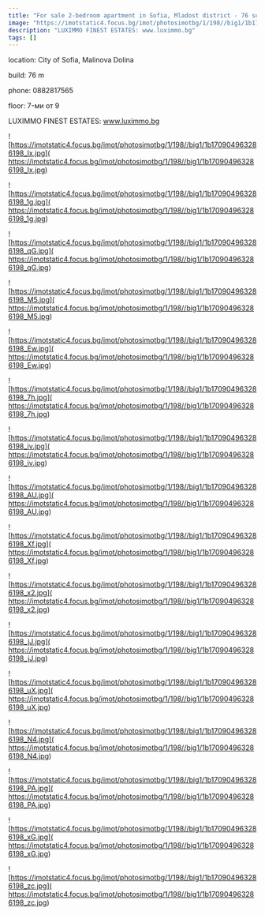 ```yaml
---
title: "For sale 2-bedroom apartment in Sofia, Mladost district - 76 sq.m / 125,028 EUR :: imot.bg Ad"
image: "https://imotstatic4.focus.bg/imot/photosimotbg/1/198//big1/1b170904963286198_L1.jpg"
description: "LUXIMMO FINEST ESTATES: www.luximmo.bg"
tags: []
---
```


location: City of Sofia, Malinova Dolina

build: 76 m

phone: 0882817565

floor: 7-ми от 9

LUXIMMO FINEST ESTATES: www.luximmo.bg


![https://imotstatic4.focus.bg/imot/photosimotbg/1/198//big1/1b170904963286198_Ix.jpg]( https://imotstatic4.focus.bg/imot/photosimotbg/1/198//big1/1b170904963286198_Ix.jpg)


![https://imotstatic4.focus.bg/imot/photosimotbg/1/198//big1/1b170904963286198_1g.jpg]( https://imotstatic4.focus.bg/imot/photosimotbg/1/198//big1/1b170904963286198_1g.jpg)


![https://imotstatic4.focus.bg/imot/photosimotbg/1/198//big1/1b170904963286198_qG.jpg]( https://imotstatic4.focus.bg/imot/photosimotbg/1/198//big1/1b170904963286198_qG.jpg)


![https://imotstatic4.focus.bg/imot/photosimotbg/1/198//big1/1b170904963286198_M5.jpg]( https://imotstatic4.focus.bg/imot/photosimotbg/1/198//big1/1b170904963286198_M5.jpg)


![https://imotstatic4.focus.bg/imot/photosimotbg/1/198//big1/1b170904963286198_Ew.jpg]( https://imotstatic4.focus.bg/imot/photosimotbg/1/198//big1/1b170904963286198_Ew.jpg)


![https://imotstatic4.focus.bg/imot/photosimotbg/1/198//big1/1b170904963286198_7h.jpg]( https://imotstatic4.focus.bg/imot/photosimotbg/1/198//big1/1b170904963286198_7h.jpg)


![https://imotstatic4.focus.bg/imot/photosimotbg/1/198//big1/1b170904963286198_iv.jpg]( https://imotstatic4.focus.bg/imot/photosimotbg/1/198//big1/1b170904963286198_iv.jpg)


![https://imotstatic4.focus.bg/imot/photosimotbg/1/198//big1/1b170904963286198_AU.jpg]( https://imotstatic4.focus.bg/imot/photosimotbg/1/198//big1/1b170904963286198_AU.jpg)


![https://imotstatic4.focus.bg/imot/photosimotbg/1/198//big1/1b170904963286198_Xf.jpg]( https://imotstatic4.focus.bg/imot/photosimotbg/1/198//big1/1b170904963286198_Xf.jpg)


![https://imotstatic4.focus.bg/imot/photosimotbg/1/198//big1/1b170904963286198_x2.jpg]( https://imotstatic4.focus.bg/imot/photosimotbg/1/198//big1/1b170904963286198_x2.jpg)


![https://imotstatic4.focus.bg/imot/photosimotbg/1/198//big1/1b170904963286198_jJ.jpg]( https://imotstatic4.focus.bg/imot/photosimotbg/1/198//big1/1b170904963286198_jJ.jpg)


![https://imotstatic4.focus.bg/imot/photosimotbg/1/198//big1/1b170904963286198_uX.jpg]( https://imotstatic4.focus.bg/imot/photosimotbg/1/198//big1/1b170904963286198_uX.jpg)


![https://imotstatic4.focus.bg/imot/photosimotbg/1/198//big1/1b170904963286198_N4.jpg]( https://imotstatic4.focus.bg/imot/photosimotbg/1/198//big1/1b170904963286198_N4.jpg)


![https://imotstatic4.focus.bg/imot/photosimotbg/1/198//big1/1b170904963286198_PA.jpg]( https://imotstatic4.focus.bg/imot/photosimotbg/1/198//big1/1b170904963286198_PA.jpg)


![https://imotstatic4.focus.bg/imot/photosimotbg/1/198//big1/1b170904963286198_xG.jpg]( https://imotstatic4.focus.bg/imot/photosimotbg/1/198//big1/1b170904963286198_xG.jpg)


![https://imotstatic4.focus.bg/imot/photosimotbg/1/198//big1/1b170904963286198_zc.jpg]( https://imotstatic4.focus.bg/imot/photosimotbg/1/198//big1/1b170904963286198_zc.jpg)


